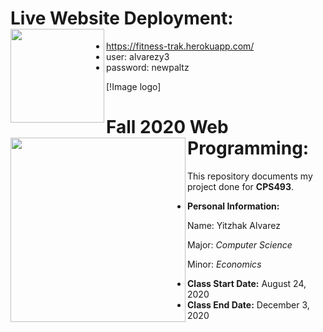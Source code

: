# Live Website Deployment: <a href="https://fitness-trak.herokuapp.com/"><image align="left" width="150" height="150" src="https://github.com/yitzhakalvarez/FitnessTracker/blob/master/client/src/assets/weight.png"></a>
- https://fitness-trak.herokuapp.com/
- user: alvarezy3
- password: newpaltz

[!Image logo]
# Fall 2020 Web Programming: <a href="https://github.com/yitzhakalvarez/FitnessTracker"><img align="left" width="280" height="295" src="https://www.newpaltz.edu/media/identity/logos/newpaltzlogo.jpg"></a>

This repository documents my project done for **CPS493**.
- **Personal Information:**

Name: Yitzhak Alvarez

Major: *Computer Science*

Minor: *Economics*
- **Class Start Date:** August 24, 2020
- **Class End Date:** December 3, 2020
